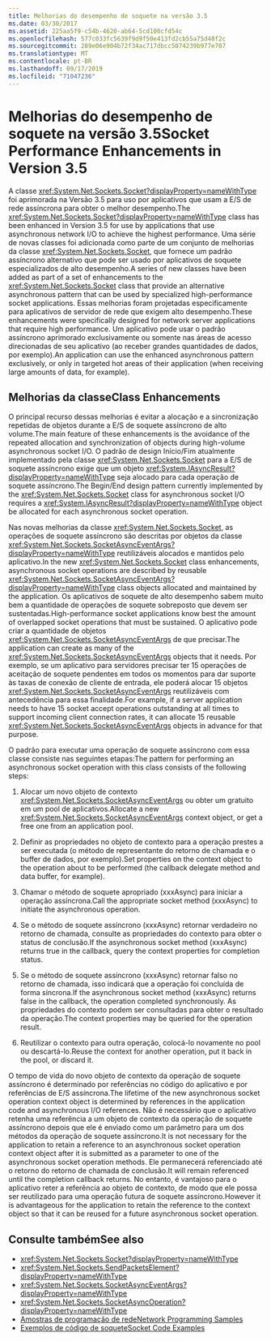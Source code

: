 ```yaml
---
title: Melhorias do desempenho de soquete na versão 3.5
ms.date: 03/30/2017
ms.assetid: 225aa5f9-c54b-4620-ab64-5cd100cfd54c
ms.openlocfilehash: 577c033fc5639f9d9f50e413fd2cb55a75d48f2c
ms.sourcegitcommit: 289e06e904b72f34ac717dbcc5074239b977e707
ms.translationtype: MT
ms.contentlocale: pt-BR
ms.lasthandoff: 09/17/2019
ms.locfileid: "71047236"
---
```

# <a name="socket-performance-enhancements-in-version-35"></a><span data-ttu-id="ae17a-102">Melhorias do desempenho de soquete na versão 3.5</span><span class="sxs-lookup"><span data-stu-id="ae17a-102">Socket Performance Enhancements in Version 3.5</span></span>
<span data-ttu-id="ae17a-103">A classe <xref:System.Net.Sockets.Socket?displayProperty=nameWithType> foi aprimorada na Versão 3.5 para uso por aplicativos que usam a E/S de rede assíncrona para obter o melhor desempenho.</span><span class="sxs-lookup"><span data-stu-id="ae17a-103">The <xref:System.Net.Sockets.Socket?displayProperty=nameWithType> class has been enhanced in Version 3.5 for use by applications that use asynchronous network I/O to achieve the highest performance.</span></span> <span data-ttu-id="ae17a-104">Uma série de novas classes foi adicionada como parte de um conjunto de melhorias da classe <xref:System.Net.Sockets.Socket>, que fornece um padrão assíncrono alternativo que pode ser usado por aplicativos de soquete especializados de alto desempenho.</span><span class="sxs-lookup"><span data-stu-id="ae17a-104">A series of new classes have been added as part of a set of enhancements to the <xref:System.Net.Sockets.Socket> class that provide an alternative asynchronous pattern that can be used by specialized high-performance socket applications.</span></span> <span data-ttu-id="ae17a-105">Essas melhorias foram projetadas especificamente para aplicativos de servidor de rede que exigem alto desempenho.</span><span class="sxs-lookup"><span data-stu-id="ae17a-105">These enhancements were specifically designed for network server applications that require high performance.</span></span> <span data-ttu-id="ae17a-106">Um aplicativo pode usar o padrão assíncrono aprimorado exclusivamente ou somente nas áreas de acesso direcionadas de seu aplicativo (ao receber grandes quantidades de dados, por exemplo).</span><span class="sxs-lookup"><span data-stu-id="ae17a-106">An application can use the enhanced asynchronous pattern exclusively, or only in targeted hot areas of their application (when receiving large amounts of data, for example).</span></span>  
  
## <a name="class-enhancements"></a><span data-ttu-id="ae17a-107">Melhorias da classe</span><span class="sxs-lookup"><span data-stu-id="ae17a-107">Class Enhancements</span></span>  
 <span data-ttu-id="ae17a-108">O principal recurso dessas melhorias é evitar a alocação e a sincronização repetidas de objetos durante a E/S de soquete assíncrono de alto volume.</span><span class="sxs-lookup"><span data-stu-id="ae17a-108">The main feature of these enhancements is the avoidance of the repeated allocation and synchronization of objects during high-volume asynchronous socket I/O.</span></span> <span data-ttu-id="ae17a-109">O padrão de design Início/Fim atualmente implementado pela classe <xref:System.Net.Sockets.Socket> para a E/S de soquete assíncrono exige que um objeto <xref:System.IAsyncResult?displayProperty=nameWithType> seja alocado para cada operação de soquete assíncrono.</span><span class="sxs-lookup"><span data-stu-id="ae17a-109">The Begin/End design pattern currently implemented by the <xref:System.Net.Sockets.Socket> class for asynchronous socket I/O requires a <xref:System.IAsyncResult?displayProperty=nameWithType> object be allocated for each asynchronous socket operation.</span></span>  
  
 <span data-ttu-id="ae17a-110">Nas novas melhorias da classe <xref:System.Net.Sockets.Socket>, as operações de soquete assíncrono são descritas por objetos da classe <xref:System.Net.Sockets.SocketAsyncEventArgs?displayProperty=nameWithType> reutilizáveis alocados e mantidos pelo aplicativo.</span><span class="sxs-lookup"><span data-stu-id="ae17a-110">In the new <xref:System.Net.Sockets.Socket> class enhancements, asynchronous socket operations are described by reusable <xref:System.Net.Sockets.SocketAsyncEventArgs?displayProperty=nameWithType> class objects allocated and maintained by the application.</span></span> <span data-ttu-id="ae17a-111">Os aplicativos de soquete de alto desempenho sabem muito bem a quantidade de operações de soquete sobreposto que devem ser sustentadas.</span><span class="sxs-lookup"><span data-stu-id="ae17a-111">High-performance socket applications know best the amount of overlapped socket operations that must be sustained.</span></span> <span data-ttu-id="ae17a-112">O aplicativo pode criar a quantidade de objetos <xref:System.Net.Sockets.SocketAsyncEventArgs> de que precisar.</span><span class="sxs-lookup"><span data-stu-id="ae17a-112">The application can create as many of the <xref:System.Net.Sockets.SocketAsyncEventArgs> objects that it needs.</span></span> <span data-ttu-id="ae17a-113">Por exemplo, se um aplicativo para servidores precisar ter 15 operações de aceitação de soquete pendentes em todos os momentos para dar suporte às taxas de conexão de cliente de entrada, ele poderá alocar 15 objetos <xref:System.Net.Sockets.SocketAsyncEventArgs> reutilizáveis com antecedência para essa finalidade.</span><span class="sxs-lookup"><span data-stu-id="ae17a-113">For example, if a server application needs to have 15 socket accept operations outstanding at all times to support incoming client connection rates, it can allocate 15 reusable <xref:System.Net.Sockets.SocketAsyncEventArgs> objects in advance for that purpose.</span></span>  
  
 <span data-ttu-id="ae17a-114">O padrão para executar uma operação de soquete assíncrono com essa classe consiste nas seguintes etapas:</span><span class="sxs-lookup"><span data-stu-id="ae17a-114">The pattern for performing an asynchronous socket operation with this class consists of the following steps:</span></span>  
  
1. <span data-ttu-id="ae17a-115">Alocar um novo objeto de contexto <xref:System.Net.Sockets.SocketAsyncEventArgs> ou obter um gratuito em um pool de aplicativos.</span><span class="sxs-lookup"><span data-stu-id="ae17a-115">Allocate a new <xref:System.Net.Sockets.SocketAsyncEventArgs> context object, or get a free one from an application pool.</span></span>  
  
2. <span data-ttu-id="ae17a-116">Definir as propriedades no objeto de contexto para a operação prestes a ser executada (o método de representante do retorno de chamada e o buffer de dados, por exemplo).</span><span class="sxs-lookup"><span data-stu-id="ae17a-116">Set properties on the context object to the operation about to be performed (the callback delegate method and data buffer, for example).</span></span>  
  
3. <span data-ttu-id="ae17a-117">Chamar o método de soquete apropriado (xxxAsync) para iniciar a operação assíncrona.</span><span class="sxs-lookup"><span data-stu-id="ae17a-117">Call the appropriate socket method (xxxAsync) to initiate the asynchronous operation.</span></span>  
  
4. <span data-ttu-id="ae17a-118">Se o método de soquete assíncrono (xxxAsync) retornar verdadeiro no retorno de chamada, consulte as propriedades do contexto para obter o status de conclusão.</span><span class="sxs-lookup"><span data-stu-id="ae17a-118">If the asynchronous socket method (xxxAsync) returns true in the callback, query the context properties for completion status.</span></span>  
  
5. <span data-ttu-id="ae17a-119">Se o método de soquete assíncrono (xxxAsync) retornar falso no retorno de chamada, isso indicará que a operação foi concluída de forma síncrona.</span><span class="sxs-lookup"><span data-stu-id="ae17a-119">If the asynchronous socket method (xxxAsync) returns false in the callback, the operation completed synchronously.</span></span> <span data-ttu-id="ae17a-120">As propriedades do contexto podem ser consultadas para obter o resultado da operação.</span><span class="sxs-lookup"><span data-stu-id="ae17a-120">The context properties may be queried for the operation result.</span></span>  
  
6. <span data-ttu-id="ae17a-121">Reutilizar o contexto para outra operação, colocá-lo novamente no pool ou descartá-lo.</span><span class="sxs-lookup"><span data-stu-id="ae17a-121">Reuse the context for another operation, put it back in the pool, or discard it.</span></span>  
  
 <span data-ttu-id="ae17a-122">O tempo de vida do novo objeto de contexto da operação de soquete assíncrono é determinado por referências no código do aplicativo e por referências de E/S assíncrona.</span><span class="sxs-lookup"><span data-stu-id="ae17a-122">The lifetime of the new asynchronous socket operation context object is determined by references in the application code and asynchronous I/O references.</span></span> <span data-ttu-id="ae17a-123">Não é necessário que o aplicativo retenha uma referência a um objeto de contexto da operação de soquete assíncrono depois que ele é enviado como um parâmetro para um dos métodos da operação de soquete assíncrono.</span><span class="sxs-lookup"><span data-stu-id="ae17a-123">It is not necessary for the application to retain a reference to an asynchronous socket operation context object after it is submitted as a parameter to one of the asynchronous socket operation methods.</span></span> <span data-ttu-id="ae17a-124">Ele permanecerá referenciado até o retorno do retorno de chamada de conclusão.</span><span class="sxs-lookup"><span data-stu-id="ae17a-124">It will remain referenced until the completion callback returns.</span></span> <span data-ttu-id="ae17a-125">No entanto, é vantajoso para o aplicativo reter a referência ao objeto de contexto, de modo que ele possa ser reutilizado para uma operação futura de soquete assíncrono.</span><span class="sxs-lookup"><span data-stu-id="ae17a-125">However it is advantageous for the application to retain the reference to the context object so that it can be reused for a future asynchronous socket operation.</span></span>  
  
## <a name="see-also"></a><span data-ttu-id="ae17a-126">Consulte também</span><span class="sxs-lookup"><span data-stu-id="ae17a-126">See also</span></span>

- <xref:System.Net.Sockets.Socket?displayProperty=nameWithType>
- <xref:System.Net.Sockets.SendPacketsElement?displayProperty=nameWithType>
- <xref:System.Net.Sockets.SocketAsyncEventArgs?displayProperty=nameWithType>
- <xref:System.Net.Sockets.SocketAsyncOperation?displayProperty=nameWithType>
- [<span data-ttu-id="ae17a-127">Amostras de programação de rede</span><span class="sxs-lookup"><span data-stu-id="ae17a-127">Network Programming Samples</span></span>](network-programming-samples.md)
- [<span data-ttu-id="ae17a-128">Exemplos de código de soquete</span><span class="sxs-lookup"><span data-stu-id="ae17a-128">Socket Code Examples</span></span>](socket-code-examples.md)
